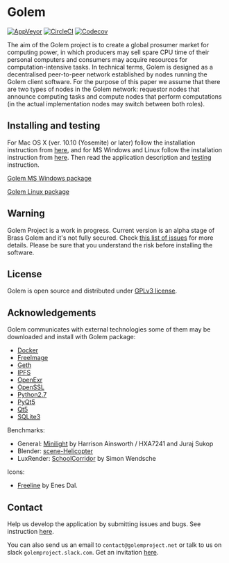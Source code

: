 # Golem

[![AppVeyor](https://ci.appveyor.com/api/projects/status/40ffpq86bl00um02?svg=true)](https://ci.appveyor.com/project/golemfactory/golem)
[![CircleCI](https://circleci.com/gh/golemfactory/golem.svg?style=shield)](https://circleci.com/gh/golemfactory/golem)
[![Codecov](https://codecov.io/gh/golemfactory/golem/badge.svg)](https://codecov.io/gh/golemfactory/golem)

The aim of the Golem project is to create a global prosumer market for computing power, in which
producers may sell spare CPU time of their personal computers and consumers may acquire resources
for computation-intensive tasks. In technical terms, Golem is designed as a decentralised peer-to-peer
network established by nodes running the Golem client software. For the purpose of this paper we assume
that there are two types of nodes in the Golem network: requestor nodes that announce computing
tasks and compute nodes that perform computations (in the actual implementation nodes may switch
between both roles).

## Installing and testing

For Mac OS X (ver. 10.10 (Yosemite) or later) follow the installation instruction from [here](https://github.com/golemfactory/homebrew-golem),
and for MS Windows and Linux follow the installation instruction from
[here](https://github.com/golemfactory/golem/wiki/Installation).
Then read the application description and [testing](https://github.com/golemfactory/golem/wiki/Testing) instruction. 

[Golem MS Windows package](https://www.dropbox.com/s/5t6c3qwarddmymc/golem-win32.zip?dl=0)

[Golem Linux package](https://www.dropbox.com/s/2nn5lg7x0c3q23z/golem-linux.zip?dl=0)

## Warning

Golem Project is a work in progress. Current version is an alpha stage of Brass Golem and it's not fully secured. Check [this list of issues](https://github.com/golemfactory/golem/labels/security) for more details.
Please be sure that you understand the risk before installing the software.

## License

Golem is open source and distributed under [GPLv3 license](https://www.gnu.org/licenses/gpl-3.0.html).

## Acknowledgements

Golem communicates with external technologies some of them may be downloaded and install with Golem package:
* [Docker](https://www.docker.com/)
* [FreeImage](http://freeimage.sourceforge.net/)
* [Geth](https://github.com/ethereum/go-ethereum/wiki/geth)
* [IPFS](https://ipfs.io/)
* [OpenExr](http://www.openexr.com/)
* [OpenSSL](https://www.openssl.org/)
* [Python2.7](https://www.python.org/)
* [PyQt5](https://www.riverbankcomputing.com/software/pyqt/intro)
* [Qt5](https://www.qt.io/)
* [SQLite3](https://sqlite.org/index.html)

Benchmarks:
* General: [Minilight](http://www.hxa.name/minilight) by Harrison Ainsworth / HXA7241 and Juraj Sukop
* Blender: [scene-Helicopter](https://www.blender.org/download/demo-files/)
* LuxRender: [SchoolCorridor](http://www.luxrender.net/wiki/Show-off_pack) by Simon Wendsche

Icons:
* [Freeline](https://www.iconfinder.com/iconsets/freeline) by Enes Dal.

## Contact  

Help us develop the application by submitting issues and bugs. See instruction
[here](https://github.com/golemfactory/golem/wiki/Testing).

You can also send us an email to `contact@golemproject.net` or talk to us on slack `golemproject.slack.com`.
Get an invitation [here](http://golemproject.org:3000).
